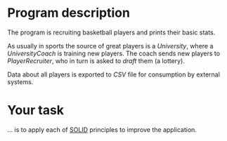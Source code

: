 # Program description
The program is recruiting basketball players and prints their basic stats.

As usually in sports the source of great players is a *University*, where a
*UniversityCoach* is training new players. The coach sends new players to
*PlayerRecruiter*, who in turn is asked to *draft* them (a lottery).

Data about all players is exported to *CSV* file for consumption by external
systems.

# Your task
... is to apply each of [SOLID](SOLID.md) principles to improve the application.

